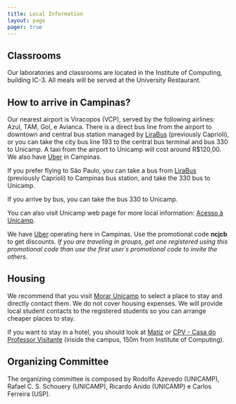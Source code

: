 ```yaml
---
title: Local Information
layout: page
pager: true
---
```


## Classrooms

Our laboratories and classrooms are located in the Institute of Computing, building IC-3. All meals will be served at the University Restaurant.

## How to arrive in Campinas?

Our nearest airport is Viracopos (VCP), served by the following airlines: Azul, TAM, Gol, e Avianca. There is a direct bus line from the airport to downtown and central bus station managed by [LiraBus](http://www.lirabus.com.br) (previously Caprioli), or you can take the city bus line 193 to the central bus terminal and bus 330 to Unicamp. A taxi from the airport to Unicamp will cost around R$120,00. We also have [Uber](https://www.uber.com/invite/ncjcb) in Campinas.

If you prefer flying to São Paulo, you can take a bus from [LiraBus](http://www.lirabus.com.br) (previously Caprioli) to Campinas bus station, and take the 330 bus to Unicamp.

If you arrive by bus, you can take the bus 330 to Unicamp.

You can also visit Unicamp web page for more local information: [Acesso à Unicamp](http://www.unicamp.br/unicamp/mapas).

We have [Uber](https://www.uber.com/invite/ncjcb) operating here in Campinas. Use the promotional code **ncjcb** to get discounts. *If you are traveling in groups, get one registered using this promotional code than use the first user´s promotional code to invite the others*.

## Housing

We recommend that you visit [Morar Unicamp](http://www.morarunicamp.com.br) to select a place to stay and directly contact them. We do not cover housing expenses. We will provide local student contacts to the registered students so you can arrange cheaper places to stay.

If you want to stay in a hotel, you should look at [Matiz](http://hotelariabrasil.com.br/hoteis/matiz/hotel-matiz-barao-geraldo) or [CPV - Casa do Professor Visitante](http://www.funcamp.unicamp.br/cpv/) (inside the campus, 150m from Institute of Computing).

## Organizing Committee

The organizing committee is composed by Rodolfo Azevedo (UNICAMP), Rafael C. S. Schouery (UNICAMP), Ricardo Anido (UNICAMP) e Carlos Ferreira (USP).
